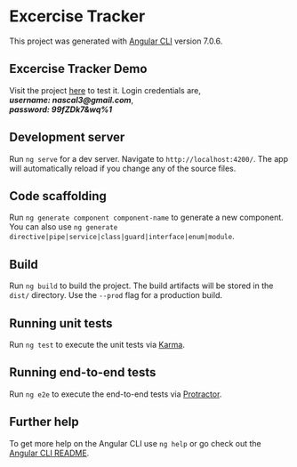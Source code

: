 # Excercise Tracker

This project was generated with [Angular CLI](https://nascal3.github.io/exercise-tracker) version 7.0.6.

## Excercise Tracker Demo

Visit the project [here](https://github.com/angular/angular-cli) to test it.
Login credentials are, <br> **_username: nascal3@gmail.com_**,<br> **_password: 99fZDk7&wq%1_** 

## Development server

Run `ng serve` for a dev server. Navigate to `http://localhost:4200/`. The app will automatically reload if you change any of the source files.

## Code scaffolding

Run `ng generate component component-name` to generate a new component. You can also use `ng generate directive|pipe|service|class|guard|interface|enum|module`.

## Build

Run `ng build` to build the project. The build artifacts will be stored in the `dist/` directory. Use the `--prod` flag for a production build.

## Running unit tests

Run `ng test` to execute the unit tests via [Karma](https://karma-runner.github.io).

## Running end-to-end tests

Run `ng e2e` to execute the end-to-end tests via [Protractor](http://www.protractortest.org/).

## Further help

To get more help on the Angular CLI use `ng help` or go check out the [Angular CLI README](https://github.com/angular/angular-cli/blob/master/README.md).
